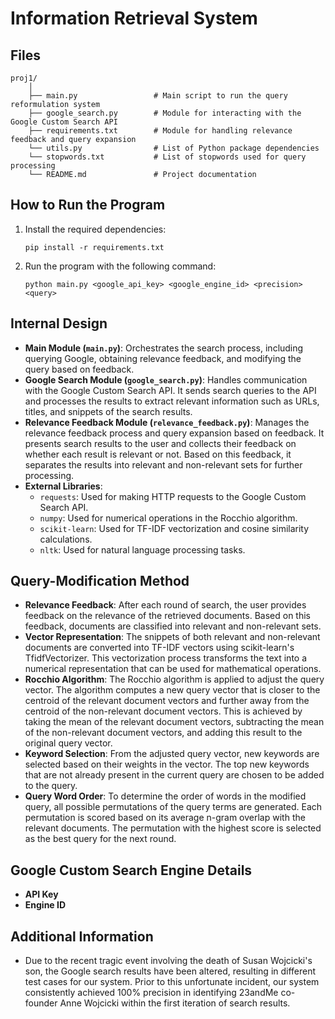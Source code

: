 # Information Retrieval System

## Files

```
proj1/
    │
    ├── main.py                 # Main script to run the query reformulation system
    ├── google_search.py        # Module for interacting with the Google Custom Search API
    ├── requirements.txt        # Module for handling relevance feedback and query expansion
    └── utils.py                # List of Python package dependencies
    └── stopwords.txt           # List of stopwords used for query processing
    └── README.md               # Project documentation
```


## How to Run the Program

1. Install the required dependencies:

    ```
    pip install -r requirements.txt
    ```

2. Run the program with the following command:

    ```
    python main.py <google_api_key> <google_engine_id> <precision> <query>
    ```


## Internal Design

- **Main Module (`main.py`)**: Orchestrates the search process, including querying Google, obtaining relevance feedback, and modifying the query based on feedback.
- **Google Search Module (`google_search.py`)**: Handles communication with the Google Custom Search API. It sends search queries to the API and processes the results to extract relevant information such as URLs, titles, and snippets of the search results.
- **Relevance Feedback Module (`relevance_feedback.py`)**: Manages the relevance feedback process and query expansion based on feedback. It presents search results to the user and collects their feedback on whether each result is relevant or not. Based on this feedback, it separates the results into relevant and non-relevant sets for further processing.
- **External Libraries**:
  - `requests`: Used for making HTTP requests to the Google Custom Search API.
  - `numpy`: Used for numerical operations in the Rocchio algorithm.
  - `scikit-learn`: Used for TF-IDF vectorization and cosine similarity calculations.
  - `nltk`: Used for natural language processing tasks.


## Query-Modification Method
- **Relevance Feedback**: After each round of search, the user provides feedback on the relevance of the retrieved documents. Based on this feedback, documents are classified into relevant and non-relevant sets.
- **Vector Representation**: The snippets of both relevant and non-relevant documents are converted into TF-IDF vectors using scikit-learn's TfidfVectorizer. This vectorization process transforms the text into a numerical representation that can be used for mathematical operations.
- **Rocchio Algorithm**: The Rocchio algorithm is applied to adjust the query vector. The algorithm computes a new query vector that is closer to the centroid of the relevant document vectors and further away from the centroid of the non-relevant document vectors. This is achieved by taking the mean of the relevant document vectors, subtracting the mean of the non-relevant document vectors, and adding this result to the original query vector.
- **Keyword Selection**: From the adjusted query vector, new keywords are selected based on their weights in the vector. The top new keywords that are not already present in the current query are chosen to be added to the query.
- **Query Word Order**: To determine the order of words in the modified query, all possible permutations of the query terms are generated. Each permutation is scored based on its average n-gram overlap with the relevant documents. The permutation with the highest score is selected as the best query for the next round.

## Google Custom Search Engine Details

- **API Key**
- **Engine ID**

## Additional Information

- Due to the recent tragic event involving the death of Susan Wojcicki's son, the Google search results have been altered, resulting in different test cases for our system. Prior to this unfortunate incident, our system consistently achieved 100% precision in identifying 23andMe co-founder Anne Wojcicki within the first iteration of search results.
